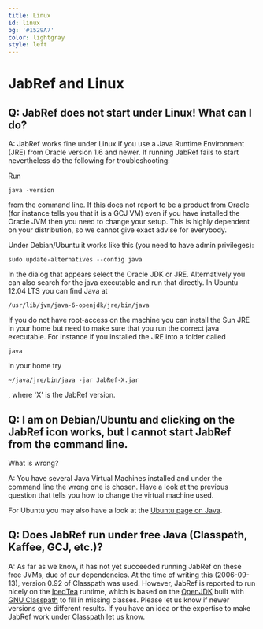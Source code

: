 ```yaml
---
title: Linux
id: linux
bg: '#1529A7'
color: lightgray
style: left
---
```


# JabRef and Linux

## Q: JabRef does not start under Linux! What can I do?

A: JabRef works fine under Linux if you use a Java Runtime Environment (JRE) from Oracle version 1.6 and newer.
If running JabRef fails to start nevertheless do the following for troubleshooting:

Run

    java -version

from the command line.
If this does not report to be a product from Oracle (for instance tells you that it is a GCJ VM) even if you have installed the Oracle JVM then you need to change your setup.
This is highly dependent on your distribution, so we cannot give exact advise for everybody.

Under Debian/Ubuntu it works like this (you need to have admin privileges):

    sudo update-alternatives --config java

In the dialog that appears select the Oracle JDK or JRE.
Alternatively you can also search for the java executable and run that directly.
In Ubuntu 12.04 LTS you can find Java at

    /usr/lib/jvm/java-6-openjdk/jre/bin/java

If you do not have root-access on the machine you can install the Sun JRE in your home but need to make sure that you run the correct java executable.
For instance if you installed the JRE into a folder called

    java

in your home try

    ~/java/jre/bin/java -jar JabRef-X.jar

, where 'X' is the JabRef version.


## Q: I am on Debian/Ubuntu and clicking on the JabRef icon works, but I cannot start JabRef from the command line.
What is wrong?

A: You have several Java Virtual Machines installed and under the command line the wrong one is chosen.
Have a look at the previous question that tells you how to change the virtual machine used.

For Ubuntu you may also have a look at the [Ubuntu page on Java](https://help.ubuntu.com/community/Java).


## Q: Does JabRef run under free Java (Classpath, Kaffee, GCJ, etc.)?

A: As far as we know, it has not yet succeeded running JabRef on these free JVMs, due of our dependencies.
At the time of writing this (2006-09-13), version 0.92 of Classpath was used.
However, JabRef is reported to run nicely on the [IcedTea](http://fedoraproject.org/wiki/Features/IcedTea) runtime, which is based on the [OpenJDK](http://openjdk.java.net/) built with [GNU Classpath](http://www.gnu.org/software/classpath/) to fill in missing classes.
Please let us know if newer versions give different results.
If you have an idea or the expertise to make JabRef work under Classpath let us know.

